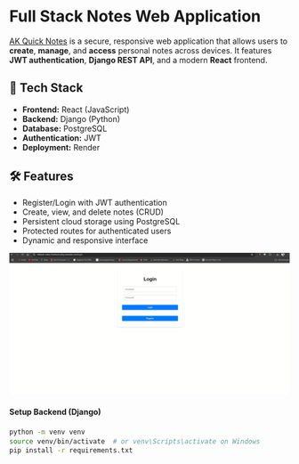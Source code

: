 # Full Stack Notes Web Application

[AK Quick Notes](https://fullstack-notes-frontend-a2tg.onrender.com) is a secure, responsive web application that allows users to **create**, **manage**, and **access** personal notes across devices. It features **JWT authentication**, **Django REST API**, and a modern **React** frontend.  

## 🚀 Tech Stack

- **Frontend:** React (JavaScript)
- **Backend:** Django (Python)
- **Database:** PostgreSQL
- **Authentication:** JWT
- **Deployment:** Render

## 🛠️ Features

- Register/Login with JWT authentication
- Create, view, and delete notes (CRUD)
- Persistent cloud storage using PostgreSQL
- Protected routes for authenticated users
- Dynamic and responsive interface

![Demo](./Demo.gif)

#### Setup Backend (Django)

```bash
python -m venv venv
source venv/bin/activate  # or venv\Scripts\activate on Windows
pip install -r requirements.txt
